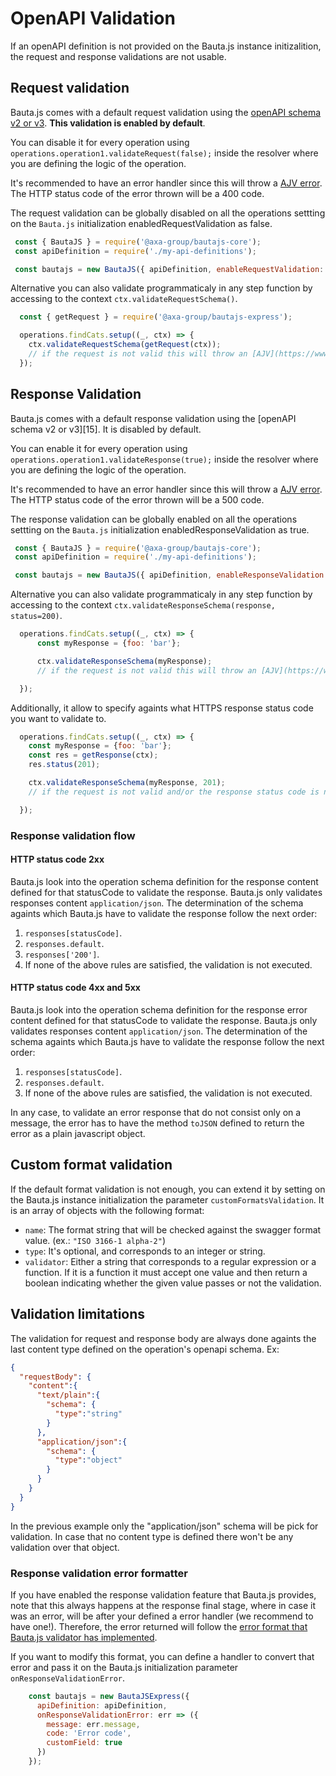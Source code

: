 # OpenAPI Validation

If an openAPI definition is not provided on the Bauta.js instance initizalition, the request and response validations are not usable.

## Request validation

Bauta.js comes with a default request validation using the [openAPI schema v2 or v3](https://github.com/OAI/OpenAPI-Specification/blob/master/versions/3.0.0.md#specification). **This validation is enabled by default**.

You can disable it for every operation using `operations.operation1.validateRequest(false);` inside the resolver where you are defining the logic of the operation.

It's recommended to have an error handler since this will throw a [AJV error](https://www.npmjs.com/package/ajv#validation-errors). The HTTP status code of the error thrown will be a 400 code.

The request validation can be globally disabled on all the operations settting on the `Bauta.js` initialization enabledRequestValidation as false.

```js
 const { BautaJS } = require('@axa-group/bautajs-core');
 const apiDefinition = require('./my-api-definitions');

 const bautajs = new BautaJS({ apiDefinition, enableRequestValidation: false });
```

Alternative you can also validate programmaticaly in any step function by accessing to the context `ctx.validateRequestSchema()`.

```js
  const { getRequest } = require('@axa-group/bautajs-express');

  operations.findCats.setup((_, ctx) => {
    ctx.validateRequestSchema(getRequest(ctx));
    // if the request is not valid this will throw an [AJV](https://www.npmjs.com/package/ajv#validation-errors) error
  });
```

## Response Validation

Bauta.js comes with a default response validation using the [openAPI schema v2 or v3][15]. It is disabled by default.

You can enable it for every operation using `operations.operation1.validateResponse(true);` inside the resolver where you are defining the logic of the operation.

It's recommended to have an error handler since this will throw a [AJV error](https://www.npmjs.com/package/ajv#validation-errors). The HTTP status code of the error thrown will be a 500 code.

The response validation can be globally enabled on all the operations settting on the `Bauta.js` initialization enabledResponseValidation as true.

```js
 const { BautaJS } = require('@axa-group/bautajs-core');
 const apiDefinition = require('./my-api-definitions');

 const bautajs = new BautaJS({ apiDefinition, enableResponseValidation: true });
```

Alternative you can also validate programmaticaly in any step function by accessing to the context `ctx.validateResponseSchema(response, status=200)`.

```js
  operations.findCats.setup((_, ctx) => {
      const myResponse = {foo: 'bar'};

      ctx.validateResponseSchema(myResponse);
      // if the request is not valid this will throw an [AJV](https://www.npmjs.com/package/ajv#validation-errors) error

  });
```

Additionally, it allow to specify againts what HTTPS response status code you want to validate to.

```js
  operations.findCats.setup((_, ctx) => {
    const myResponse = {foo: 'bar'};
    const res = getResponse(ctx);
    res.status(201);

    ctx.validateResponseSchema(myResponse, 201);
    // if the request is not valid and/or the response status code is not 201 this will throw an [AJV](https://www.npmjs.com/package/ajv#validation-errors) error

  });
```

### Response validation flow

#### HTTP status code 2xx

Bauta.js look into the operation schema definition for the response content defined for that statusCode to validate the response. Bauta.js only validates responses content `application/json`. The determination of the schema againts which Bauta.js have to validate the response follow the next order:

1. `responses[statusCode]`.
2. ```responses.default```.
3. ```responses['200']```.
4. If none of the above rules are satisfied, the validation is not executed.

#### HTTP status code 4xx and 5xx

Bauta.js look into the operation schema definition for the response error content defined for that statusCode to validate the response. Bauta.js only validates responses content `application/json`. The determination of the schema againts which Bauta.js have to validate the response follow the next order:

1. `responses[statusCode]`.
2. ```responses.default```.
3. If none of the above rules are satisfied, the validation is not executed.

In any case, to validate an error response that do not consist only on a message, the error has to have the method `toJSON` defined to return the error as a plain javascript object.

## Custom format validation

If the default format validation is not enough, you can extend it by setting on the Bauta.js instance initialization the parameter `customFormatsValidation`. It is an array of objects with the following format:

- `name`: The format string that will be checked against the swagger format value. (ex.: `"ISO 3166-1 alpha-2"`)
- `type`: It's optional, and corresponds to an integer or string.
- `validator`: Either a string that corresponds to a regular expression or a function. If it is a function it must accept one value and then return a boolean indicating whether the given value passes or not the validation.

## Validation limitations

The validation for request and response body are always done againts the last content type defined on the operation's openapi schema.
Ex:

```json
{
  "requestBody": {
    "content":{
      "text/plain":{
        "schema": {
          "type":"string"
        }
      },
      "application/json":{
        "schema": {
          "type":"object"
        }
      }
    }
  }
}
```

In the previous example only the "application/json" schema will be pick for validation. In case that no content type is defined there won't be any validation over that object.

### Response validation error formatter

If you have enabled the response validation feature that Bauta.js provides, note that this always happens at the response final stage, where in case it was an error, will be after your defined a error handler (we recommend to have one!). Therefore, the error returned will follow the [error format that Bauta.js validator has implemented](../../packages/bautajs-core/src/core/validation-error.ts).

If you want to modify this format, you can define a handler to convert that error and pass it on the Bauta.js initialization parameter `onResponseValidationError`.

```js
    const bautajs = new BautaJSExpress({
      apiDefinition: apiDefinition,
      onResponseValidationError: err => ({
        message: err.message,
        code: 'Error code',
        customField: true
      })
    });
```
